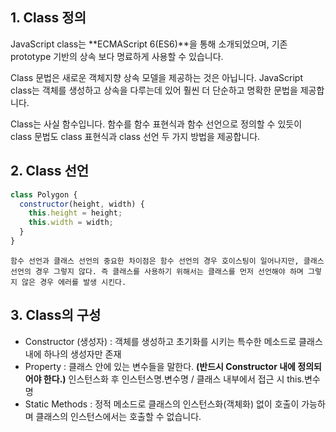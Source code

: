 1\. Class 정의
------------

JavaScript class는 **ECMAScript 6(ES6)**을 통해 소개되었으며, 기존 prototype 기반의 상속 보다 명료하게 사용할 수 있습니다.

Class 문법은 새로운 객체지향 상속 모델을 제공하는 것은 아닙니다. JavaScript class는 객체를 생성하고 상속을 다루는데 있어 훨씬 더 단순하고 명확한 문법을 제공합니다.

Class는 사실 함수입니다. 함수를 함수 표현식과 함수 선언으로 정의할 수 있듯이 class 문법도 class 표현식과 class 선언 두 가지 방법을 제공합니다.

2\. Class 선언
------------

```js
class Polygon {
  constructor(height, width) {
    this.height = height;
    this.width = width;
  }
}
```

`함수 선언과 클래스 선언의 중요한 차이점은 함수 선언의 경우 호이스팅이 일어나지만, 클래스 선언의 경우 그렇지 않다. 즉 클래스를 사용하기 위해서는 클래스를 먼저 선언해야 하며 그렇지 않은 경우 에러를 발생 시킨다.`

3\. Class의 구성
-------------

* Constructor (생성자) : 객체를 생성하고 초기화를 시키는 특수한 메소드로 클래스 내에 하나의 생성자만 존재
* Property : 클래스 안에 있는 변수들을 말한다. **(반드시 Constructor 내에 정의되어야 한다.)** 인스턴스화 후 인스턴스명.변수명 / 클래스 내부에서 접근 시 this.변수명
* Static Methods : 정적 메소드로 클래스의 인스턴스화(객체화) 없이 호출이 가능하며 클래스의 인스턴스에서는 호출할 수 없습니다.
